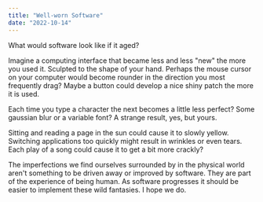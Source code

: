 ```yaml
---
title: "Well-worn Software"
date: "2022-10-14"
---
```


What would software look like if it aged?

Imagine a computing interface that became less and less "new" the more you used it. Sculpted to the shape of your hand. Perhaps the mouse cursor on your computer would become rounder in the direction you most frequently drag? Maybe a button could develop a nice shiny patch the more it is used.

Each time you type a character the next becomes a little less perfect? Some gaussian blur or a variable font? A strange result, yes, but yours.

Sitting and reading a page in the sun could cause it to slowly yellow. Switching applications too quickly might result in wrinkles or even tears. Each play of a song could cause it to get a bit more crackly?

The imperfections we find ourselves surrounded by in the physical world aren't something to be driven away or improved by software. They are part of the experience of being human. As software progresses it should be easier to implement these wild fantasies. I hope we do.